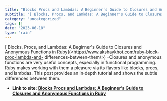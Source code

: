 ```yaml
---
title: "Blocks Procs and Lambdas: A Beginner’s Guide to Closures and Anonymous Functions in Ruby"
subtitle: "[ Blocks, Procs, and Lambdas: A Beginner's Guide to Closures and Anonymous"
category: "uncategorized"
tags: []
date: "2023-06-18"
type: "rain"
---
```

[ Blocks, Procs, and Lambdas: A Beginner's Guide to Closures and Anonymous
Functions in Ruby](<https://www.akshaykhot.com/ruby-block-proc-lambda-and-
differences-between-them/>) –Closures and anonymous functions are very useful
concepts, especially in functional programming. Ruby makes working with them a
pleasure via its flavors like blocks, procs, and lambdas. This post provides
an in-depth tutorial and shows the subtle differences between them.


* **Link to site:** **[Blocks Procs and Lambdas: A Beginner’s Guide to Closures and Anonymous Functions in Ruby](None)**